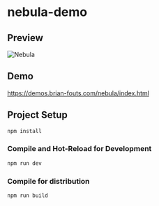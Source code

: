 # nebula-demo

## Preview
![Nebula](images/nebula.jpg?raw=true "Nebula")

## Demo
https://demos.brian-fouts.com/nebula/index.html

## Project Setup

```sh
npm install
```

### Compile and Hot-Reload for Development

```sh
npm run dev
```

### Compile for distribution

```sh
npm run build
```

